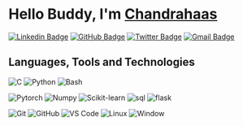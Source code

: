 <!-- Resources -->

<!-- https://dev.to/envoy_/150-badges-for-github-pnk -->
<!-- https://simpleicons.org/ -->
<!-- https://shields.io/ -->


# Hello  Buddy, I'm <a href="https://chandrahaas02.github.io/">Chandrahaas</a> 

[![Linkedin Badge](https://img.shields.io/badge/-chandrahaas-blue?style=flat-cicle&logo=Linkedin&logoColor=white&link=https://www.linkedin.com/in/chandrahaas-vakkalagadda-05b909188/)](https://www.linkedin.com/in/chandrahaas-vakkalagadda-05b909188/ "Connect on LinkedIn")
[![GitHub Badge](https://img.shields.io/badge/-chandrahaas02-181717?style=flat-circle&logo=github&logoColor=white&link=https://github.com/chandrahaas02)](https://github.com/chandrahaas02/ "Follow on GitHub")
[![Twitter Badge](https://img.shields.io/badge/-chandrahaas02-00acee?style=flat-circle&logo=Twitter&logoColor=white&link=https://twitter.com/intent/follow?screen_name=chandrahaas02)](https://twitter.com/Chandrahaas02 "Follow on Twitter")
[![Gmail Badge](https://img.shields.io/badge/-chandrahaas02@gmail.com-c14438?style=flat-circle&logo=gmail&logoColor=white&link=mailto:chandrahaas02@gmail.com)](mailto:chandrahaas02@gmail.com "Connect via Email")



## Languages, Tools and Technologies

![C](https://img.shields.io/badge/C-00599C?style=flat-square&logo=c&logoColor=white)
![Python](https://img.shields.io/badge/Python-red?style=flat-square&logo=python&logoColor=white)
![Bash](https://img.shields.io/badge/Bash-121011?style=flat-square&logo=gnu-bash&logoColor=white)

![Pytorch](https://img.shields.io/badge/Pytorch-EE4C2C?style=flat-square&logo=Pytorch&logoColor=white)
![Numpy](https://img.shields.io/badge/Numpy-013243?style=flat-square&logo=Numpy)
![Scikit-learn](https://img.shields.io/badge/Scikit%20Learn-F7931E?style=flat-square&logo=scikit-learn&logoColor=white)
![sql](https://img.shields.io/badge/Postgres-013243?style=for-the-badge&logo=postgresql&logoColor=white)
![flask](https://img.shields.io/badge/Flask-121011?style=for-the-badge&logo=flask&logoColor=white)

![Git](https://img.shields.io/badge/-Git-F05032?style=flat-square&logo=git&logoColor=white)
![GitHub](https://img.shields.io/badge/-GitHub-181717?style=flat-square&logo=github)
![VS Code](https://img.shields.io/badge/-VS%20Code-007ACC?style=flat-square&logo=visual-studio-code)
![Linux](https://img.shields.io/badge/Linux-FCC624?style=flat-square&logo=linux&logoColor=black)
![Window](https://img.shields.io/badge/Windows-0078D6?style=flat-square&logo=windows&logoColor=white)

